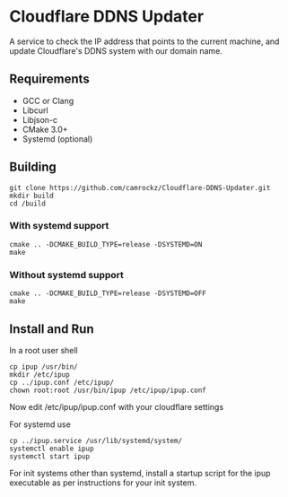 # Cloudflare DDNS Updater

A service to check the IP address that points to the current machine, and update Cloudflare's DDNS system with our domain name.

## Requirements

- GCC or Clang
- Libcurl
- Libjson-c
- CMake 3.0+
- Systemd (optional)

## Building

```
git clone https://github.com/camrockz/Cloudflare-DDNS-Updater.git
mkdir build
cd /build
```
### With systemd support

```
cmake .. -DCMAKE_BUILD_TYPE=release -DSYSTEMD=ON
make
```
### Without systemd support

```
cmake .. -DCMAKE_BUILD_TYPE=release -DSYSTEMD=OFF
make
```
## Install and Run

In a root user shell

```
cp ipup /usr/bin/
mkdir /etc/ipup
cp ../ipup.conf /etc/ipup/
chown root:root /usr/bin/ipup /etc/ipup/ipup.conf
```
Now edit /etc/ipup/ipup.conf with your cloudflare settings

For systemd use

```
cp ../ipup.service /usr/lib/systemd/system/
systemctl enable ipup
systemctl start ipup
```

For init systems other than systemd, install a startup script for the ipup executable as per instructions for your init system.
